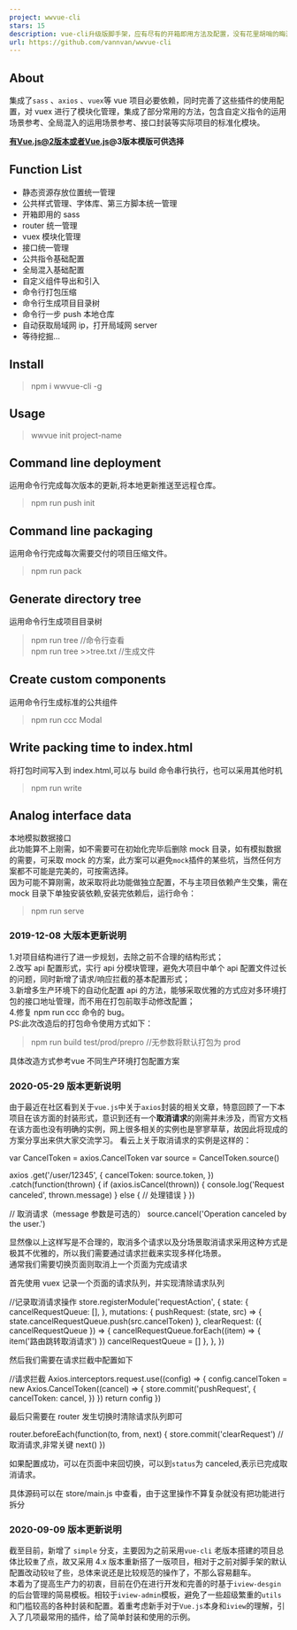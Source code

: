 ```yaml
---
project: wwvue-cli
stars: 15
description: vue-cli升级版脚手架，应有尽有的开箱即用方法及配置，没有花里胡哨的晦涩难懂的操作，上手成本极低，现已新增simple(极简模式)、vue@3和iview-template，可作为基建基础工程，也可以进一步升级改造
url: https://github.com/vannvan/wwvue-cli
---
```


About
-----

集成了`sass` 、`axios` 、`vuex`等 vue 项目必要依赖，同时完善了这些插件的使用配置，对 vuex 进行了模块化管理，集成了部分常用的方法，包含自定义指令的运用场景参考、全局混入的运用场景参考、接口封装等实际项目的标准化模块。

**有Vue.js@2版本或者Vue.js@3版本模版可供选择**

Function List
-------------

-   静态资源存放位置统一管理
-   公共样式管理、字体库、第三方脚本统一管理
-   开箱即用的 sass
-   router 统一管理
-   vuex 模块化管理
-   接口统一管理
-   公共指令基础配置
-   全局混入基础配置
-   自定义组件导出和引入
-   命令行打包压缩
-   命令行生成项目目录树
-   命令行一步 push 本地仓库
-   自动获取局域网 ip，打开局域网 server
-   等待挖掘...

Install
-------

> npm i wwvue-cli -g

Usage
-----

> wwvue init project-name

Command line deployment
-----------------------

运用命令行完成每次版本的更新,将本地更新推送至远程仓库。

> npm run push init

Command line packaging
----------------------

运用命令行完成每次需要交付的项目压缩文件。

> npm run pack

Generate directory tree
-----------------------

运用命令行生成项目目录树

> npm run tree //命令行查看  
> npm run tree >>tree.txt //生成文件

Create custom components
------------------------

运用命令行生成标准的公共组件

> npm run ccc Modal

Write packing time to index.html
--------------------------------

将打包时间写入到 index.html,可以与 build 命令串行执行，也可以采用其他时机

> npm run write

Analog interface data
---------------------

本地模拟数据接口  
此功能算不上刚需，如不需要可在初始化完毕后删除 mock 目录，如有模拟数据的需要，可采取 mock 的方案，此方案可以避免`mock`插件的某些坑，当然任何方案都不可能是完美的，可按需选择。  
因为可能不算刚需，故采取将此功能做独立配置，不与主项目依赖产生交集，需在 mock 目录下单独安装依赖,安装完依赖后，运行命令：

> npm run serve

### 2019-12-08 大版本更新说明

1.对项目结构进行了进一步规划，去除之前不合理的结构形式；  
2.改写 api 配置形式，实行 api 分模块管理，避免大项目中单个 api 配置文件过长的问题，同时新增了请求/响应拦截的基本配置形式；  
3.新增多生产环境下的自动化配置 api 的方法，能够采取优雅的方式应对多环境打包的接口地址管理，而不用在打包前取手动修改配置；  
4.修复 npm run ccc 命令的 bug。  
PS:此次改造后的打包命令使用方式如下：

> npm run build test/prod/prepro //无参数将默认打包为 prod

具体改造方式参考vue 不同生产环境打包配置方案

### 2020-05-29 版本更新说明

由于最近在社区看到关于`vue.js`中关于`axios`封装的相关文章，特意回顾了一下本项目在该方面的封装形式，意识到还有一个**取消请求**的刚需并未涉及，而官方文档在该方面也没有明确的实例，网上很多相关的实例也是寥寥草草，故因此将现成的方案分享出来供大家交流学习。 看云上关于取消请求的实例是这样的：

var CancelToken \= axios.CancelToken
var source \= CancelToken.source()

axios
  .get('/user/12345', {
    cancelToken: source.token,
  })
  .catch(function(thrown) {
    if (axios.isCancel(thrown)) {
      console.log('Request canceled', thrown.message)
    } else {
      // 处理错误
    }
  })

// 取消请求（message 参数是可选的）
source.cancel('Operation canceled by the user.')

显然像以上这样写是不合理的，取消多个请求以及分场景取消请求采用这种方式是极其不优雅的，所以我们需要通过请求拦截来实现多样化场景。  
通常我们需要切换页面则取消上一个页面为完成请求

首先使用 vuex 记录一个页面的请求队列，并实现清除请求队列

//记录取消请求操作
store.registerModule('requestAction', {
  state: {
    cancelRequestQueue: \[\],
  },
  mutations: {
    pushRequest: (state, src) \=> {
      state.cancelRequestQueue.push(src.cancelToken)
    },
    clearRequest: ({ cancelRequestQueue }) \=> {
      cancelRequestQueue.forEach((item) \=> {
        item('路由跳转取消请求')
      })
      cancelRequestQueue \= \[\]
    },
  },
})

然后我们需要在请求拦截中配置如下

//请求拦截
Axios.interceptors.request.use((config) \=> {
  config.cancelToken \= new Axios.CancelToken((cancel) \=> {
    store.commit('pushRequest', {
      cancelToken: cancel,
    })
  })
  return config
})

最后只需要在 router 发生切换时清除请求队列即可

router.beforeEach(function(to, from, next) {
  store.commit('clearRequest') // 取消请求,非常关键
  next()
})

如果配置成功，可以在页面中来回切换，可以到`status`为 canceled,表示已完成取消请求。

具体源码可以在 store/main.js 中查看，由于这里操作不算复杂就没有把功能进行拆分

### 2020-09-09 版本更新说明

截至目前，新增了 `simple` 分支，主要因为之前采用`vue-cli` 老版本搭建的项目总体比较`重`了点，故又采用 4.x 版本重新搭了一版项目，相对于之前对脚手架的默认配置改动较`轻`了些，总体来说还是比较规范的操作了，不那么容易翻车。  
本着为了提高生产力的初衷，目前在仍在进行开发和完善的时基于`iview-desgin`的后台管理的简易模板。相较于`iview-admin`模板，避免了一些超级繁重的`utils`和门槛较高的各种封装和配置。着重考虑新手对于`Vue.js`本身和`iview`的理解，引入了几项最常用的插件，给了简单封装和使用的示例。
